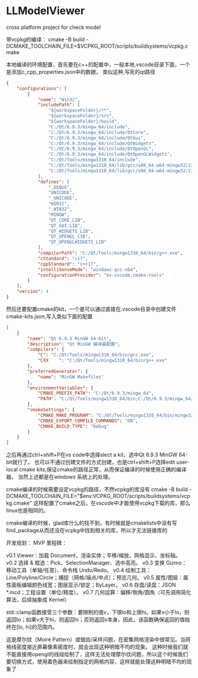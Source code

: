 # LLModelViewer
cross platform project for check model

带vcpkg的编译：
cmake -B build -DCMAKE_TOOLCHAIN_FILE=$VCPKG_ROOT/scripts/buildsystems/vcpkg.cmake

本地编译的环境配置，首先要在c++的配置中，一般本地.vscode目录下面，一个是添加c_cpp_properties.json中的数据，
类似这种,写死的qt路径
```json
{
    "configurations": [
        {
            "name": "Win32",
            "includePath": [
                "${workspaceFolder}/**",
                "${workspaceFolder}/src",
                "${workspaceFolder}/build",
                "C:/Qt/6.9.3/mingw_64/include",
                "C:/Qt/6.9.3/mingw_64/include/QtCore",
                "C:/Qt/6.9.3/mingw_64/include/QtGui",
                "C:/Qt/6.9.3/mingw_64/include/QtWidgets",
                "C:/Qt/6.9.3/mingw_64/include/QtOpenGL",
                "C:/Qt/6.9.3/mingw_64/include/QtOpenGLWidgets",
                "C:/Qt/Tools/mingw1310_64/include",
                "C:/Qt/Tools/mingw1310_64/lib/gcc/x86_64-w64-mingw32/13.1.0/include",
                "C:/Qt/Tools/mingw1310_64/lib/gcc/x86_64-w64-mingw32/13.1.0/include/c++"
            ],
            "defines": [
                "_DEBUG",
                "UNICODE",
                "_UNICODE",
                "WIN32",
                "_WIN32",
                "MINGW",
                "QT_CORE_LIB",
                "QT_GUI_LIB",
                "QT_WIDGETS_LIB",
                "QT_OPENGL_LIB",
                "QT_OPENGLWIDGETS_LIB"
            ],
            "compilerPath": "C:/Qt/Tools/mingw1310_64/bin/g++.exe",
            "cStandard": "c17",
            "cppStandard": "c++17",
            "intelliSenseMode": "windows-gcc-x64",
            "configurationProvider": "ms-vscode.cmake-tools"
        }
    ],
    "version": 4
}
```
然后还要配置cmake的kit，一个是可以通过直接在.vscode目录中创建文件cmake-kits.json,写入类似下面的配置
```json
[
    {
        "name": "Qt 6.9.3 MinGW 64-bit",
        "description": "Qt MinGW 编译器配置",
        "compilers": {
            "C": "C:/Qt/Tools/mingw1310_64/bin/gcc.exe",
            "CXX    ": "C:/Qt/Tools/mingw1310_64/bin/g++.exe"
        },
        "preferredGenerator": {
            "name": "MinGW Makefiles"
        },
        "environmentVariables": {
            "CMAKE_PREFIX_PATH": "C:/Qt/6.9.3/mingw_64",
            "PATH": "C:/Qt/Tools/mingw1310_64/bin;C:/Qt/6.9.3/mingw_64/bin;${env:PATH}"
        },
        "cmakeSettings": {
            "CMAKE_MAKE_PROGRAM": "C:/Qt/Tools/mingw1310_64/bin/mingw32-make.exe",
            "CMAKE_EXPORT_COMPILE_COMMANDS": "ON",
            "CMAKE_BUILD_TYPE": "Debug"
        }
    }
]
```
之后再通过ctrl+shift+P在vs code中选择slect a kit，选中Qt 6.9.3 MinGW 64-bit就行了。
也可以不通过创建文件的方式创建，也是ctrl+shift+P选择edit user-local cmake kits,保证cmake的路径正常，从而保证编译的时候使用正确的编译器。
当然上述都是在windows 系统上的处理。

cmake编译的时候需要设定vcpkg的路径，不然vcpkg的库没有
cmake -B build -DCMAKE_TOOLCHAIN_FILE="$env:VCPKG_ROOT/scripts/buildsystems/vcpkg.cmake"
这样配置了cmake之后，在vscode中才能使用vcpkg下载的库，那么linux也是相同的。

cmake编译的时候，glad库什么的找不到，有时候就是cmakelists中没有写find_package从而还没在vcpkg中找到相关的库，所以才无法链接库的

开发规划：
MVP 里程碑：

v0.1 Viewer：加载 Document，渲染实体；平移/缩放、网格显示、坐标轴。
v0.2 选择 & 框选：Pick、SelectionManager、选中高亮。
v0.3 变换 Gizmo：移动工具（单轴/任意）、命令栈 Undo/Redo。
v0.4 绘制工具：Line/Polyline/Circle；捕捉（网格/端点/中点）；预览几何。
v0.5 属性/图层：属性面板编辑颜色线宽；图层显示/锁定；ByLayer。
v0.6 存盘/读盘：JSON *.mcd；工程设置（单位/精度）。
v0.7 几何运算：偏移/倒角/圆角（可先调用简化算法，后续抽象成 Kernel）

std::clamp函数接受三个参数：要限制的值v，下限lo和上限hi。如果v小于lo，则返回lo；如果v大于hi，则返回hi；否则返回v本身。因此，该函数确保返回的值始终在[lo, hi]的范围内。

这是摩尔纹（Moiré Pattern）或锯齿/采样问题，在密集网格渲染中很常见。当网格线密度接近屏幕像素密度时，就会出现这种明暗不均的现象。
这种时候我们就不能直接用opengl的线段绘制了，这样无法处理摩尔纹问题，所以这个时候我们要切换方式，使用着色器来绘制指定的网格内容，这样就能处理这种明暗不均的现象了
